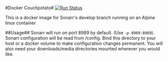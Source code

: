 #Docker Couchpotato#
[![Run Status](https://api.shippable.com/projects/57cfd381bd15f30f00415c20/badge?branch=master)](https://app.shippable.com/projects/57cfd381bd15f30f00415c20)

This is a docker image for Sonarr's develop branch running on an Alpine linux container

##Usage##
Sonarr will run on port 8989 by default. (Use `-p 8989:8989`).
Sonarr configuration will be read from /config. Bind this directory to your host or a docker volume to make configuration changes permanent.
You will also need your downloads/media directories mounted wherever you would like.
